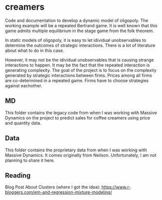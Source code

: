 # creamers

Code and documentation to develop a dynamic model of oligopoly. The working example will be a repeated Bertrand game. It is well known that this game admits multiple equilibrium in the stage game from the folk theorem.

In static models of oligopoly, it is easy to let idividual unobservables to determine the outcomes of strategic interactions. There is a lot of literature about what to do in this case.

However, it may not be the idividual unobservables that is causing strange interactions to happen. It may be the fact that the repeated interaction is generating complexity. The goal of the project is to focus on the complexity generated by strategic interactions between firms. Prices among all firms are co-determined in a repeated game. Firms have to choose strategies against eachother. 


## MD

This folder contains the legacy code from when I was working with Massive Dynamics on the project to predict sales for coffee creamers using price and quantity data.

## Data

This folder contains the proprietary data from when I was working with Massive Dynamics. It comes originally from Neilson. Unfortunately, I am not planning to share it here.

## Reading

Blog Post About Clusters (where I got the idea):
https://www.r-bloggers.com/em-and-regression-mixture-modeling/




